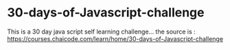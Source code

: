 # 30-days-of-Javascript-challenge
This is a 30 day java script self learning challenge... the source is : https://courses.chaicode.com/learn/home/30-days-of-Javascript-challenge 

